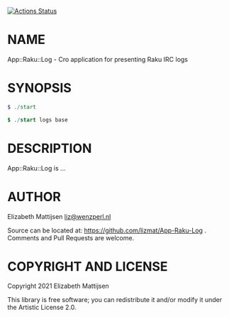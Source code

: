 [![Actions Status](https://github.com/lizmat/App-Raku-Log/workflows/test/badge.svg)](https://github.com/lizmat/App-Raku-Log/actions)

NAME
====

App::Raku::Log - Cro application for presenting Raku IRC logs

SYNOPSIS
========

```raku
$ ./start

$ ./start logs base
```

DESCRIPTION
===========

App::Raku::Log is ...

AUTHOR
======

Elizabeth Mattijsen <liz@wenzperl.nl>

Source can be located at: https://github.com/lizmat/App-Raku-Log . Comments and Pull Requests are welcome.

COPYRIGHT AND LICENSE
=====================

Copyright 2021 Elizabeth Mattijsen

This library is free software; you can redistribute it and/or modify it under the Artistic License 2.0.

